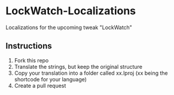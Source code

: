 # LockWatch-Localizations
Localizations for the upcoming tweak "LockWatch"

## Instructions
1. Fork this repo
2. Translate the strings, but keep the original structure
3. Copy your translation into a folder called xx.lproj (xx being the shortcode for your language)
4. Create a pull request